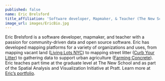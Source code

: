 ```yaml
---
published: false
name: Eric Brelsford
title_affiliation: 'Software developer, Mapmaker, & Teacher (The New School)'
image_url: images/EricBio.jpg
---
```

Eric Brelsford is a software developer, mapmaker, and teacher with a passion for community-driven data and open source software. Eric has developed mapping platforms for a variety of organizations and uses, from mapping vacant land ([Living Lots NYC](https://livinglotsnyc.org/#11/40.7300/-73.9900)) to mapping street litter ([Curb Your Litter](http://map.curbyourlitter.org/)) to gathering data to support urban agriculture ([Farming Concrete](https://farmingconcrete.org/)). Eric teaches part time at the graduate level at The New School and as part of the Spatial Analysis and Visualization Initiative at Pratt. Learn more at [Eric’s portfolio](http://ebrelsford.github.io/portfolio/).
